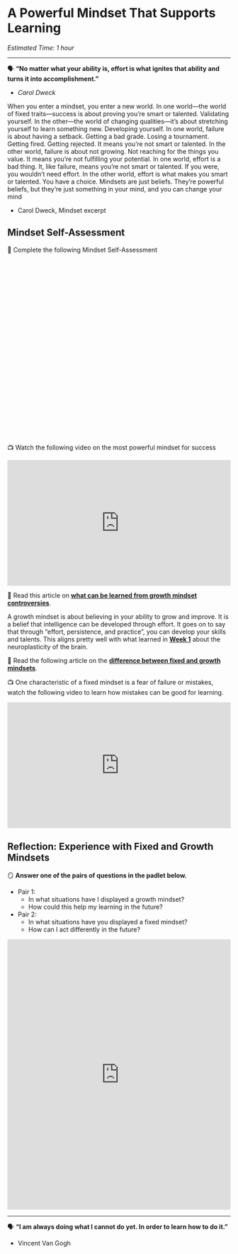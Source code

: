 # A Powerful Mindset That Supports Learning

*Estimated Time: 1 hour*

---

<aside>


🗣 **“No matter what your ability is, effort is what ignites that ability and turns it into accomplishment.”**
- *Carol Dweck*

</aside>

<aside>
When you enter a mindset, you enter a new world. In one world—the world of fixed traits—success is about proving you’re smart or talented. Validating yourself. In the other—the world of changing qualities—it’s about stretching yourself to learn something new. Developing yourself. In one world, failure is about having a setback. Getting a bad grade. Losing a tournament. Getting fired. Getting rejected. It means you’re not smart or talented. In the other world, failure is about not growing. Not reaching for the things you value. It means you’re not fulfilling your potential. In one world, effort is a bad thing. It, like failure, means you’re not smart or talented. If you were, you wouldn’t need effort. In the other world, effort is what makes you smart or talented. You have a choice. Mindsets are just beliefs. They’re powerful beliefs, but they’re just something in your mind, and you can change your mind

- Carol Dweck, Mindset excerpt
</aside>


## Mindset Self-Assessment

<aside>


📝 Complete the following Mindset Self-Assessment

<div data-tf-widget="sUHVc8JG" data-tf-iframe-props="title=Mindset Self-Assessment" data-tf-medium="snippet" style="width:100%;height:400px;"></div><script src="//embed.typeform.com/next/embed.js"></script>


📺 Watch the following video on the most powerful mindset for success

</aside>

<div style="position: relative; padding-bottom: 56.25%; height: 0;"><iframe src="https://www.youtube.com/embed/qjBdcyueom8" title="YouTube video player" frameborder="0" allow="accelerometer; autoplay; clipboard-write; encrypted-media; gyroscope; picture-in-picture" allowfullscreen style="position: absolute; top: 0; left: 0; width: 100%; height: 100%;"></iframe></div>

<aside>


📖 Read this article on [**what can be learned from growth mindset controversies**](https://www.ncbi.nlm.nih.gov/pmc/articles/PMC8299535/).

</aside>

A growth mindset is about believing in your ability to grow and improve.  It is a belief that intelligence can be developed through effort. It goes on to say that through “effort, persistence, and practice”, you can develop your skills and talents. This aligns pretty well with what learned in [**Week 1**](/optimizing-your-learning/how-to-get-anything-you-want-in-life/how-learning-happens.md) about the neuroplasticity of the brain.

<aside>


📖 Read the following article on the [**difference between fixed and growth mindsets**](https://www.techtello.com/fixed-mindset-vs-growth-mindset/).

</aside>

<aside>


📺 One characteristic of a fixed mindset is a fear of failure or mistakes, watch the following video to learn how mistakes can be good for learning.

</aside>

<div style="position: relative; padding-bottom: 56.25%; height: 0;"><iframe src="https://www.youtube.com/embed/E0TA60qo4-o" title="YouTube video player" frameborder="0" allow="accelerometer; autoplay; clipboard-write; encrypted-media; gyroscope; picture-in-picture" allowfullscreen style="position: absolute; top: 0; left: 0; width: 100%; height: 100%;"></iframe></div>

## Reflection: Experience with Fixed and Growth Mindsets

<aside>

🪞 **Answer one of the pairs of questions in the padlet below.**

- Pair 1:
    - In what situations have I displayed a growth mindset?
    - How could this help my learning in the future?
- Pair 2:
    - In what situations have you displayed a fixed mindset?
    - How can I act differently in the future?
</aside>

<div style="border:1px solid rgba(0,0,0,0.1);border-radius:2px;box-sizing:border-box;overflow:hidden;position:relative;width:100%;background:#F4F4F4"><iframe src="https://padlet.com/embed/nw076pkpj5oma0i9" frameborder="0" allow="camera;microphone;geolocation" style="width:100%;height:608px;display:block;padding:0;margin:0"></iframe></div>

---

<aside>


🗣 **“I am always doing what I cannot do yet. In order to learn how to do it.”**
- Vincent Van Gogh

</aside>

